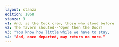 ```yaml
---
layout: stanza
edition: 1868
stanza: 3
v1: And, as the Cock crew, those who stood before
v2: The Tavern shouted--"Open then the Door!
v3: "You know how little while we have to stay,
v4: "And, once departed, may return no more."
---
```

